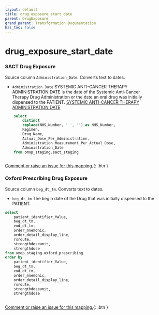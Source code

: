 ```yaml
---
layout: default
title: drug_exposure_start_date
parent: DrugExposure
grand_parent: Transformation Documentation
has_toc: false
---
```

# drug_exposure_start_date
### SACT Drug Exposure
Source column  `Administration_Date`.
Converts text to dates.

* `Administration_Date` SYSTEMIC ANTI-CANCER THERAPY ADMINISTRATION DATE is the date of the Systemic Anti-Cancer Therapy Drug Administration or the date an oral drug was initially dispensed to the PATIENT. [SYSTEMIC ANTI-CANCER THERAPY ADMINISTRATION DATE](https://www.datadictionary.nhs.uk/data_elements/systemic_anti-cancer_therapy_administration_date.html)

```sql
	select
		distinct
		replace(NHS_Number, ' ', '') as NHS_Number,
		Regimen,
		Drug_Name,
		Actual_Dose_Per_Administration,
		Administration_Measurement_Per_Actual_Dose,
		Administration_Date
	from omop_staging.sact_staging
	
```


[Comment or raise an issue for this mapping.](https://github.com/answerdigital/oxford-omop-data-mapper/issues/new?title=OMOP%20DrugExposure%20table%20drug_exposure_start_date%20field%20SACT%20Drug%20Exposure%20mapping){: .btn }
### Oxford Prescribing Drug Exposure
Source column  `beg_dt_tm`.
Converts text to dates.

* `beg_dt_tm` The begin date of the Drug that was initially dispensed to the PATIENT. 

```sql
select
	patient_identifier_Value,
	beg_dt_tm,
	end_dt_tm,
	order_mnemonic,
	order_detail_display_line,
	rxroute,
	strengthdoseunit,
	strengthdose
from omop_staging.oxford_prescribing
order by
	patient_identifier_Value,
	beg_dt_tm,
	end_dt_tm,
	order_mnemonic,
	order_detail_display_line,
	rxroute,
	strengthdoseunit,
	strengthdose
	
```


[Comment or raise an issue for this mapping.](https://github.com/answerdigital/oxford-omop-data-mapper/issues/new?title=OMOP%20DrugExposure%20table%20drug_exposure_start_date%20field%20Oxford%20Prescribing%20Drug%20Exposure%20mapping){: .btn }
